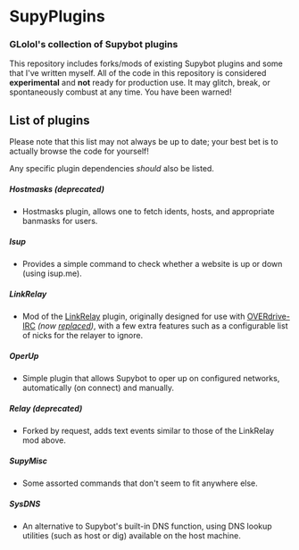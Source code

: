 # SupyPlugins
### GLolol's collection of Supybot plugins

This repository includes forks/mods of existing Supybot plugins and some that I've written myself. All of the code in this repository is considered **experimental** and **not** ready for production use. It may glitch, break, or spontaneously combust at any time. You have been warned!

## List of plugins
Please note that this list may not always be up to date; your best bet is to actually browse the code for yourself!

Any specific plugin dependencies *should* also be listed.

##### Hostmasks *(deprecated)*
- Hostmasks plugin, allows one to fetch idents, hosts, and appropriate banmasks for users.

##### Isup
- Provides a simple command to check whether a website is up or down (using isup.me).

##### LinkRelay
- Mod of the [LinkRelay](https://github.com/ProgVal/Supybot-plugins/tree/master/LinkRelay) plugin, originally designed for use with [OVERdrive-IRC](http://overdrive.pw/) *(now [replaced](https://github.com/somasonic/ruby-relay))*, with a few extra features such as a configurable list of nicks for the relayer to ignore.

##### OperUp
- Simple plugin that allows Supybot to oper up on configured networks, automatically (on connect) and manually.

##### Relay *(deprecated)*
- Forked by request, adds text events similar to those of the LinkRelay mod above.

##### SupyMisc
- Some assorted commands that don't seem to fit anywhere else.

##### SysDNS
- An alternative to Supybot's built-in DNS function, using DNS lookup utilities (such as host or dig) available on the host machine.
